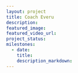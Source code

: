 ```yaml
---
layout: project
title: Coach Everu
description:
featured_image:
featured_video_url:
project_status:
milestones:
  - date:
    title:
    description_markdown:
---
```

